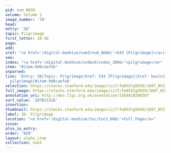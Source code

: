 ```yaml
---
pid: num_0030
volume: Volume 2
image_number: '70'
head:
entry: '30'
topic: Pilgrimage
first_letter: 26-50
page:
add:
xref: "<a href='/digital-beehive/num3/num_0686/'>543 [Pilgrimage]</a>|<a href='/digital-beehive/alpha1/alpha_0055/'>ban[n]ishmt</a>"
see:
index: "<a href='/digital-beehive/index4/index_3006/'>pilgrimage</a>"
item: "#item-8d6caefeb"
unparsed:
line: 'Entry: 30|Topic: Pilgrimage|Xref: 543 [Pilgrimage]|Xref: ban[n]ishmt|Index:
  pilgrimage|#item-8d6caefeb'
selection: https://stacks.stanford.edu/image/iiif/fm855tg5659/1607_0537/818,1316,2995,333/full/0/default.jpg
full_image: https://stacks.stanford.edu/image/iiif/fm855tg5659/1607_0537/full/full/0/default.jpg
annotation_uri: http://dev.llgc.org.uk/annotation/1569428200207
sort_value: '207011316'
insertion:
thumbnail: https://stacks.stanford.edu/image/iiif/fm855tg5659/1607_0537/818,1316,600,180/250,/0/default.jpg
label: 30. Pilgrimage
location: "<a href='/digital-beehive/toc/toc2_060/'>Full Page</a>"
issue:
also_in_entry:
order: '029'
layout: alpha_item
collection: num1
---
```

